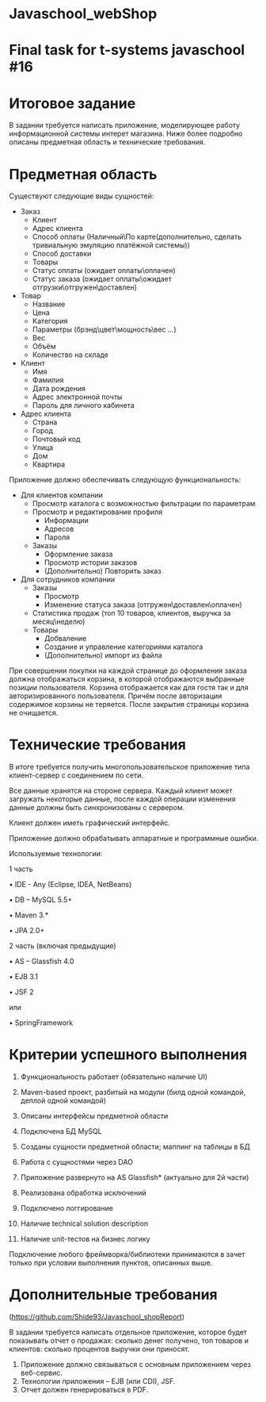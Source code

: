 # Javaschool_webShop
# Final task for t-systems javaschool #16

# Итоговое задание

В задании требуется написать приложение, моделирующее работу информационной системы интерет магазина. Ниже более подробно описаны предметная область и технические требования.

# Предметная область

Существуют следующие виды сущностей:

- Заказ
  - Клиент
  - Адрес клиента
  - Способ оплаты (Наличный\По карте(дополнительно, сделать тривиальную эмуляцию платёжной системы))
  - Способ доставки
  - Товары
  - Статус оплаты (ожидает оплаты\оплачен)
  - Статус заказа (ожидает оплаты\ожидает отгрузки\отгружен\доставлен)
- Товар
  - Название
  - Цена
  - Категория
  - Параметры (брэнд\цвет\мощность\вес ...)
  - Вес
  - Объём
  - Количество на складе
- Клиент
  - Имя
  - Фамилия
  - Дата рождения
  - Адрес электронной почты
  - Пароль для личного кабинета
- Адрес клиента
  - Страна
  - Город
  - Почтовый код
  - Улица
  - Дом
  - Квартира

Приложение должно обеспечивать следующую функциональность:

- Для клиентов компании
  - Просмотр каталога с возможностью фильтрации по параметрам
  - Просмотр и редактирование профиля
    - Информации
    - Адресов
    - Пароля
  - Заказы
    - Оформление заказа
    - Просмотр истории заказов
    - (Дополнительно) Повторить заказ
- Для сотрудников компании
  - Заказы
    - Просмотр
    - Изменение статуса заказа (отгружен\доставлен\оплачен)
  - Статистика продаж (топ 10 товаров, клиентов, выручка за месяц\неделю)
  - Товары
    - Добваление
    - Создание и управление категориями каталога
    - (Дополнительно) импорт из файла

При совершении покупки на каждой странице до оформления заказа должна отображаться корзина, в которой отображаются выбранные позиции пользователя. Корзина отображается как для гостя так и для авторизированного пользователя. Причём после авторизации содержимое корзины не теряется. После закрытия страницы корзина не очищается.

# Технические требования

В итоге требуется получить многопользовательское приложение типа клиент-сервер с соединением по сети.

Все данные хранятся на стороне сервера. Каждый клиент может загружать некоторые данные, после каждой операции изменения данные должны быть синхронизованы с сервером.

Клиент должен иметь графический интерфейс.

Приложение должно обрабатывать аппаратные и программные ошибки.

Используемые технологии:

1 часть

•        IDE - Any (Eclipse, IDEA, NetBeans)

•        DB – MySQL 5.5+

•        Maven 3.\*

•        JPA 2.0+

2 часть (включая предыдущие)

• AS – Glassfish 4.0

•        EJB 3.1

•        JSF 2

или

•        SpringFramework

# Критерии успешного выполнения

1.  Функциональность работает (обязательно наличие UI)

2.  Maven-based проект, разбитый на модули (билд одной командой, деплой одной командой)

3.  Описаны интерфейсы предметной области

4.  Подключена БД MySQL

5.  Созданы сущности предметной области; маппинг на таблицы в БД

6.  Работа с сущностями через DAO

7.  Приложение развернуто на AS Glassfish\* (актуально для 2й части)

8.  Реализована обработка исключений

9.  Подключено логгирование

10. Наличие technical solution description

11. Наличие unit-тестов на бизнес логику

Подключение любого фреймворка/библиотеки принимаются в зачет только при условии выполнения пунктов, описанных выше.

# Дополнительные требования
(https://github.com/Shide93/Javaschool_shopReport)

В задании требуется написать отдельное приложение, которое будет показывать отчет о продажах: сколько денег получено, топ товаров и клиентов: сколько процентов выручки они приносят.

1. Приложение должно связываться с основным приложением через веб-сервис.
2. Технологии приложения – EJB (или CDI), JSF.
3. Отчет должен генерироваться в PDF.
